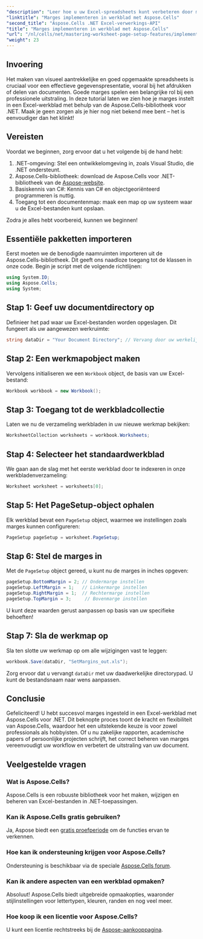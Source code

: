 ```yaml
---
"description": "Leer hoe u uw Excel-spreadsheets kunt verbeteren door marges in te stellen met de Aspose.Cells-bibliotheek voor .NET. Deze stapsgewijze tutorial vereenvoudigt het proces en zorgt ervoor dat uw gegevenspresentatie er professioneel en verzorgd uitziet."
"linktitle": "Marges implementeren in werkblad met Aspose.Cells"
"second_title": "Aspose.Cells .NET Excel-verwerkings-API"
"title": "Marges implementeren in werkblad met Aspose.Cells"
"url": "/nl/cells/net/mastering-worksheet-page-setup-features/implement-margins-in-worksheet/"
"weight": 23
---
```


## Invoering

Het maken van visueel aantrekkelijke en goed opgemaakte spreadsheets is cruciaal voor een effectieve gegevenspresentatie, vooral bij het afdrukken of delen van documenten. Goede marges spelen een belangrijke rol bij een professionele uitstraling. In deze tutorial laten we zien hoe je marges instelt in een Excel-werkblad met behulp van de Aspose.Cells-bibliotheek voor .NET. Maak je geen zorgen als je hier nog niet bekend mee bent – het is eenvoudiger dan het klinkt!

## Vereisten

Voordat we beginnen, zorg ervoor dat u het volgende bij de hand hebt:

1. .NET-omgeving: Stel een ontwikkelomgeving in, zoals Visual Studio, die .NET ondersteunt.
2. Aspose.Cells-bibliotheek: download de Aspose.Cells voor .NET-bibliotheek van de [Aspose-website](https://releases.aspose.com/cells/net/).
3. Basiskennis van C#: Kennis van C# en objectgeoriënteerd programmeren is nuttig.
4. Toegang tot een documentenmap: maak een map op uw systeem waar u de Excel-bestanden kunt opslaan.

Zodra je alles hebt voorbereid, kunnen we beginnen!

## Essentiële pakketten importeren

Eerst moeten we de benodigde naamruimten importeren uit de Aspose.Cells-bibliotheek. Dit geeft ons naadloze toegang tot de klassen in onze code. Begin je script met de volgende richtlijnen:

```csharp
using System.IO;
using Aspose.Cells;
using System;
```

## Stap 1: Geef uw documentdirectory op

Definieer het pad waar uw Excel-bestanden worden opgeslagen. Dit fungeert als uw aangewezen werkruimte:

```csharp
string dataDir = "Your Document Directory"; // Vervang door uw werkelijke pad
```

## Stap 2: Een werkmapobject maken

Vervolgens initialiseren we een `Workbook` object, de basis van uw Excel-bestand:

```csharp
Workbook workbook = new Workbook();
```

## Stap 3: Toegang tot de werkbladcollectie

Laten we nu de verzameling werkbladen in uw nieuwe werkmap bekijken:

```csharp
WorksheetCollection worksheets = workbook.Worksheets;
```

## Stap 4: Selecteer het standaardwerkblad

We gaan aan de slag met het eerste werkblad door te indexeren in onze werkbladenverzameling:

```csharp
Worksheet worksheet = worksheets[0];
```

## Stap 5: Het PageSetup-object ophalen

Elk werkblad bevat een `PageSetup` object, waarmee we instellingen zoals marges kunnen configureren:

```csharp
PageSetup pageSetup = worksheet.PageSetup;
```

## Stap 6: Stel de marges in

Met de `PageSetup` object gereed, u kunt nu de marges in inches opgeven:

```csharp
pageSetup.BottomMargin = 2; // Ondermarge instellen
pageSetup.LeftMargin = 1;   // Linkermarge instellen
pageSetup.RightMargin = 1;  // Rechtermarge instellen
pageSetup.TopMargin = 3;     // Bovenmarge instellen
```

U kunt deze waarden gerust aanpassen op basis van uw specifieke behoeften!

## Stap 7: Sla de werkmap op

Sla ten slotte uw werkmap op om alle wijzigingen vast te leggen:

```csharp
workbook.Save(dataDir, "SetMargins_out.xls");
```

Zorg ervoor dat u vervangt `dataDir` met uw daadwerkelijke directorypad. U kunt de bestandsnaam naar wens aanpassen.

## Conclusie

Gefeliciteerd! U hebt succesvol marges ingesteld in een Excel-werkblad met Aspose.Cells voor .NET. Dit beknopte proces toont de kracht en flexibiliteit van Aspose.Cells, waardoor het een uitstekende keuze is voor zowel professionals als hobbyisten. Of u nu zakelijke rapporten, academische papers of persoonlijke projecten schrijft, het correct beheren van marges vereenvoudigt uw workflow en verbetert de uitstraling van uw document.

## Veelgestelde vragen

### Wat is Aspose.Cells?  
Aspose.Cells is een robuuste bibliotheek voor het maken, wijzigen en beheren van Excel-bestanden in .NET-toepassingen.

### Kan ik Aspose.Cells gratis gebruiken?  
Ja, Aspose biedt een [gratis proefperiode](https://releases.aspose.com/) om de functies ervan te verkennen.

### Hoe kan ik ondersteuning krijgen voor Aspose.Cells?  
Ondersteuning is beschikbaar via de speciale [Aspose.Cells forum](https://forum.aspose.com/c/cells/9).

### Kan ik andere aspecten van een werkblad opmaken?  
Absoluut! Aspose.Cells biedt uitgebreide opmaakopties, waaronder stijlinstellingen voor lettertypen, kleuren, randen en nog veel meer.

### Hoe koop ik een licentie voor Aspose.Cells?  
U kunt een licentie rechtstreeks bij de [Aspose-aankooppagina](https://purchase.aspose.com/buy).